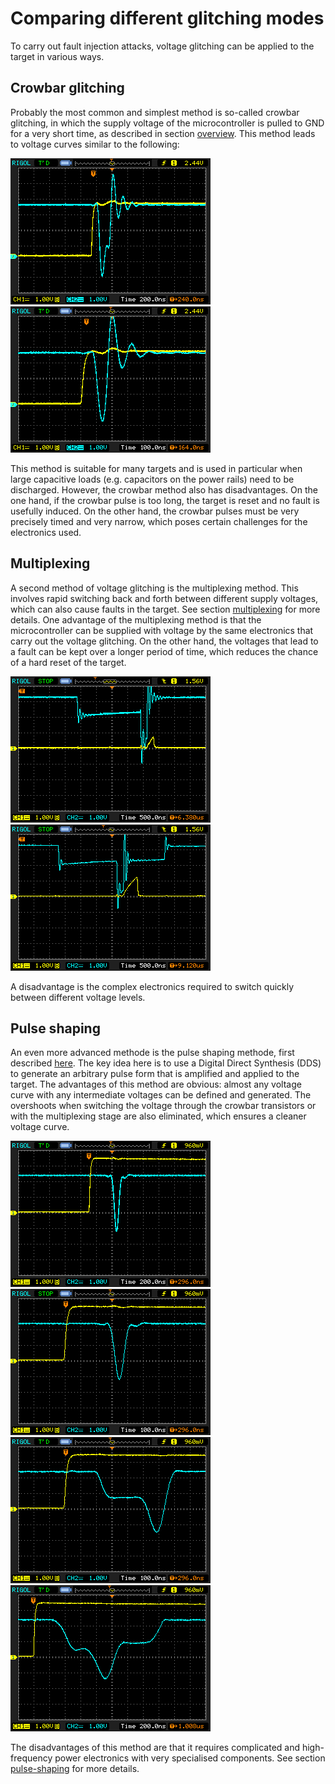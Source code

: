 # Comparing different glitching modes

To carry out fault injection attacks, voltage glitching can be applied to the target in various ways.

## Crowbar glitching

Probably the most common and simplest method is so-called crowbar glitching, in which the supply voltage of the microcontroller is pulled to GND for a very short time, as described in section [overview](overview.md).
This method leads to voltage curves similar to the following:

![](images/multiplexing/crowbar_100ns.bmp)
![](images/multiplexing/crowbar_50ns.bmp)

This method is suitable for many targets and is used in particular when large capacitive loads (e.g. capacitors on the power rails) need to be discharged.
However, the crowbar method also has disadvantages. On the one hand, if the crowbar pulse is too long, the target is reset and no fault is usefully induced.
On the other hand, the crowbar pulses must be very precisely timed and very narrow, which poses certain challenges for the electronics used.

## Multiplexing

A second method of voltage glitching is the multiplexing method. This involves rapid switching back and forth between different supply voltages, which can also cause faults in the target. See section [multiplexing](multiplexing.md) for more details.
One advantage of the multiplexing method is that the microcontroller can be supplied with voltage by the same electronics that carry out the voltage glitching. On the other hand, the voltages that lead to a fault can be kept over a longer period of time, which reduces the chance of a hard reset of the target.

![](images/multiplexing-t1_2000ns-v1_1.8V-t2_variable-v2_GND.bmp)
![](images/multiplexing-t1_variable-v1_1.8V-t2_variable-v2_GND-t3_variable-v3_1.8V.bmp)

A disadvantage is the complex electronics required to switch quickly between different voltage levels.

## Pulse shaping
An even more advanced methode is the pulse shaping methode, first described [here](https://doi.org/10.13154/tches.v2019.i2.199-224).
The key idea here is to use a Digital Direct Synthesis (DDS) to generate an arbitrary pulse form that is amplified and applied to the target.
The advantages of this method are obvious: almost any voltage curve with any intermediate voltages can be defined and generated. The overshoots when switching the voltage through the crowbar transistors or with the multiplexing stage are also eliminated, which ensures a cleaner voltage curve.

![](images/pulse-shaping/ps-200n-1.bmp)
![](images/pulse-shaping/ps-100n-1.bmp)
![](images/pulse-shaping/ps-100n-2.bmp)
![](images/pulse-shaping/ps-200n-step.bmp)

The disadvantages of this method are that it requires complicated and high-frequency power electronics with very specialised components. See section [pulse-shaping](pulse_shaping.md) for more details.
